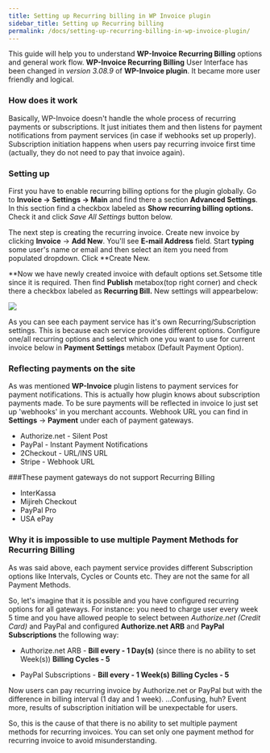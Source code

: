 ```yaml
---
title: Setting up Recurring billing in WP Invoice plugin
sidebar_title: Setting up Recurring billing
permalink: /docs/setting-up-recurring-billing-in-wp-invoice-plugin/
---
```


This guide will help you to understand **WP-Invoice Recurring Billing** options and general work flow. **WP-Invoice Recurring Billing** User Interface has been changed in _version 3.08.9_ of **WP-Invoice plugin**. It became more user friendly and logical.

### How does it work

Basically, WP-Invoice doesn't handle the whole process of recurring payments or subscriptions. It just initiates them and then listens for payment notifications from payment services (in case if webhooks set up properly). Subscription initiation happens when users pay recurring invoice first time (actually, they do not need to pay that invoice again).

### Setting up

First you have to enable recurring billing options for the plugin globally. Go to **Invoice -> Settings -> Main** and find there a section **Advanced Settings**. In this section find a checkbox labeled as **Show recurring billing options.** Check it and click _Save All Settings_ button below.

The next step is creating the recurring invoice. Create new invoice by clicking **Invoice** -> **Add New**. You'll see **E-mail Address** ﻿field. Start **typing** some user's name or email and then select an item you need from populated dropdown. Click **Create New.

**﻿﻿Now we have newly created invoice with default options set.﻿﻿Set﻿some title since it is required.﻿ Then find **Publish** metabox﻿(top right corner) and check there a checkbox labeled as **Recurring Bill.** ﻿New settings will appearbelow﻿:

![](https://storage.googleapis.com/media.usabilitydynamics.com/2016/09/invoice-recurring.png)

As you can see each payment service has it's own Recurring/Subscription settings. This is because each service provides different options. Configure one/all recurring options and select which one you want to use for current invoice below in **Payment Settings** metabox (Default Payment Option).

### Reflecting payments on the site

As was mentioned **WP-Invoice** plugin listens to payment services for payment notifications. This is actually how plugin knows about subscription payments made. To be sure payments will be reflected in invoice lo just set up 'webhooks' in you merchant accounts. Webhook URL you can find in **Settings** -> **Payment** under each of payment gateways.

*   Authorize.net - Silent Post
*   PayPal - Instant Payment Notifications
*   2Checkout  - URL/INS URL
*   Stripe - Webhook URL

###These payment gateways do not support Recurring Billing
*   InterKassa
*   Mijireh Checkout
*   PayPal Pro
*   USA ePay

### Why it is impossible to use multiple Payment Methods for Recurring Billing

As was said above, each payment service provides different Subscription options like Intervals, Cycles or Counts etc. They are not the same for all Payment Methods.

So, let's imagine that it is possible and you have configured recurring options for all gateways. For instance: you need to charge user every week 5 time and you have allowed people to select between _Authorize.net (Credit Card)_ and PayPal and configured **Authorize.net ARB** and **PayPal Subscriptions** the following way:

*   Authorize.net ARB - **Bill every - 1 Day(s)** (since there is no ability to set Week(s)) **Billing Cycles - 5**

*   PayPal Subscriptions - **Bill every - 1 Week(s)** **Billing Cycles - 5**

Now users can pay recurring invoice by Authorize.net or PayPal but with the difference in billing interval (1 day and 1 week). ...Confusing, huh? Event more, results of subscription initiation will be unexpectable for users.

So, this is the cause of that there is no ability to set multiple payment methods for recurring invoices. You can set only one payment method for recurring invoice to avoid misunderstanding.